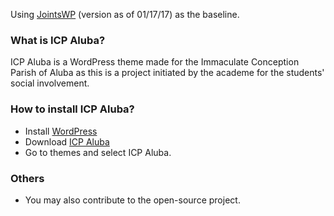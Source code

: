 Using [JointsWP](http://jointswp.com/) (version as of 01/17/17) as the baseline.

### What is ICP Aluba?
ICP Aluba is a WordPress theme made for the Immaculate Conception Parish of Aluba as this is a project initiated by the academe for the students' social involvement.

### How to install ICP Aluba?
- Install [WordPress](https://wordpress.org/)
- Download [ICP Aluba](https://github.com/iRaySpace/icpaluba/archive/master.zip)
- Go to themes and select ICP Aluba.

### Others
- You may also contribute to the open-source project.